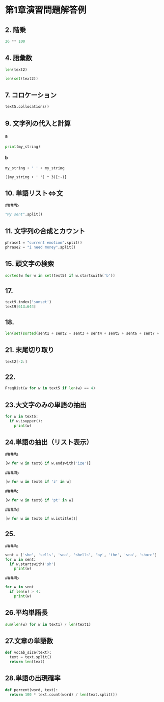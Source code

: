# 第1章演習問題解答例
## 2. 階乗
```python
26 ** 100
```  
## 4. 語彙数
```python
len(text2)
```  
```python
len(set(text2))
```
## 7. コロケーション
```python
text5.collocations()
```
## 9. 文字列の代入と計算
#### a
```python
print(my_string)
```
#### b
```python
my_string + ' ' + my_string
```  
```
((my_string + ' ') * 3)[:-1]
```
## 10. 単語リスト⇔文
####b
```python
"My sent".split()
```
## 11. 文字列の合成とカウント
```python
phrase1 = "current emotion".split()
phrase2 = "i need money".split()
```
## 15. 頭文字の検索
```python
sorted(w for w in set(text5) if w.startswith('b'))
```
## 17.
```python
text9.index('sunset')
text9[613:644]
```
## 18.
```python
len(set(sorted(sent1 + sent2 + sent3 + sent4 + sent5 + sent6 + sent7 + sent8)))
```
## 21. 末尾切り取り
```python
text2[-2:]
```
## 22.
```python
FreqDist(w for w in text5 if len(w) == 4)
```
## 23.大文字のみの単語の抽出
```python
for w in text6:
  if w.isupper():
    print(w)
```
## 24.単語の抽出（リスト表示）
####a
```python
[w for w in text6 if w.endswith('ize')]
```
####b
```python
[w for w in text6 if 'z' in w]
```
####c
```python
[w for w in text6 if 'pt' in w]
```
####d
```python
[w for w in text6 if w.istitle()]
```
## 25.
####a
```python
sent = ['she', 'sells', 'sea', 'shells', 'by', 'the', 'sea', 'shore']
for w in sent:
  if w.startswith('sh')
    print(w)
```
####b
```python
for w in sent
  if len(w) > 4:
    print(w)
```
## 26.平均単語長
```python
sum(len(w) for w in text1) / len(text1)
```
## 27.文章の単語数
```python
def vocab_size(text):
  text = text.split()
  return len(text)
```
## 28.単語の出現確率
```python
def percent(word, text):
  return 100 * text.count(word) / len(text.split())
```
